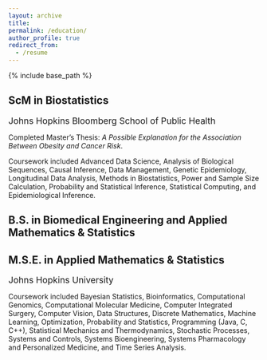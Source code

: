 ```yaml
---
layout: archive
title: 
permalink: /education/
author_profile: true
redirect_from:
  - /resume
---
```


{% include base_path %}


ScM in Biostatistics
---------------
<span style="font-size:1.25em;">
  Johns Hopkins Bloomberg School of Public Health
</span>

Completed Master’s Thesis: *A Possible Explanation for the Association Between Obesity and Cancer Risk*.

Coursework included Advanced Data Science, Analysis of Biological Sequences, Causal Inference, Data Management, Genetic Epidemiology, Longitudinal Data Analysis, Methods in Biostatistics, Power and Sample Size Calculation, Probability and Statistical Inference, Statistical Computing, and Epidemiological Inference.  


B.S. in Biomedical Engineering and Applied Mathematics & Statistics
---------------
M.S.E. in Applied Mathematics & Statistics
---------------
<span style="font-size:1.25em;">
  Johns Hopkins University
</span>

Coursework included Bayesian Statistics, Bioinformatics, Computational Genomics, Computational Molecular Medicine, Computer Integrated Surgery, Computer Vision, Data Structures, Discrete Mathematics, Machine Learning, Optimization, Probability and Statistics, Programming (Java, C, C++), Statistical Mechanics and Thermodynamics, Stochastic Processes, Systems and Controls, Systems Bioengineering, Systems Pharmacology and Personalized Medicine, and Time Series Analysis.



